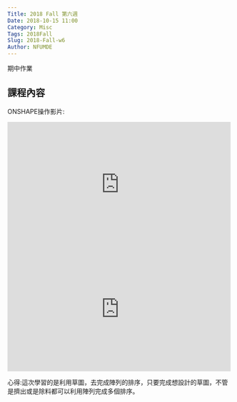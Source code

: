 ```yaml
---
Title: 2018 Fall 第六週
Date: 2018-10-15 11:00
Category: Misc
Tags: 2018Fall
Slug: 2018-Fall-w6
Author: NFUMDE
---
```


期中作業
<!-- PELICAN_END_SUMMARY -->

課程內容
----

ONSHAPE操作影片:
<iframe width="500" height="280" src="https://www.youtube.com/embed/b2RFJb-HlGk?ecver=1" frameborder="0" allow="accelerometer; autoplay; encrypted-media; gyroscope; picture-in-picture" allowfullscreen></iframe>
<iframe width="500" height="280" src="https://www.youtube.com/embed/t8cdT-p_dwk?ecver=1" frameborder="0" allow="accelerometer; autoplay; encrypted-media; gyroscope; picture-in-picture" allowfullscreen></iframe>

心得:這次學習的是利用草圖，去完成陣列的排序，只要完成想設計的草圖，不管是擠出或是除料都可以利用陣列完成多個排序。